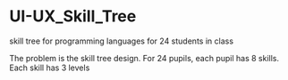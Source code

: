 # UI-UX_Skill_Tree
skill tree for programming languages for 24 students in class


The problem is the skill tree design.  For 24 pupils, each pupil has 8 skills.  Each skill has 3 levels
